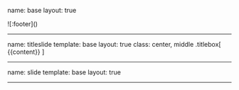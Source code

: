 name: base
layout: true
<div class="footer">![:footer]()</div>

---

name: titleslide
template: base
layout: true
class: center, middle
.titlebox[
{{content}}
]

---

name: slide
template: base
layout: true

---
